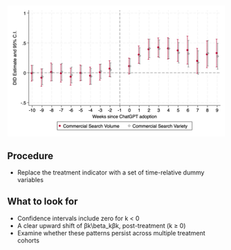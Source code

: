 ![Event Study](event_study_plot.jpg)

## Procedure
* Replace the treatment indicator with a set of time-relative dummy variables

## What to look for
* Confidence intervals include zero for k < 0
* A clear upward shift of βk\beta_kβk, post-treatment (k ≥ 0)
* Examine whether these patterns persist across multiple treatment cohorts
